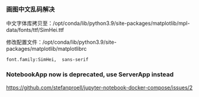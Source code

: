 
### 画图中文乱码解决

中文字体库拷贝至：/opt/conda/lib/python3.9/site-packages/matplotlib/mpl-data/fonts/ttf/SimHei.ttf

修改配置文件：/opt/conda/lib/python3.9/site-packages/matplotlib/matplotlibrc

```
font.family:SimHei,  sans-serif
```

### NotebookApp now is deprecated, use ServerApp instead

https://github.com/stefanproell/jupyter-notebook-docker-compose/issues/2

